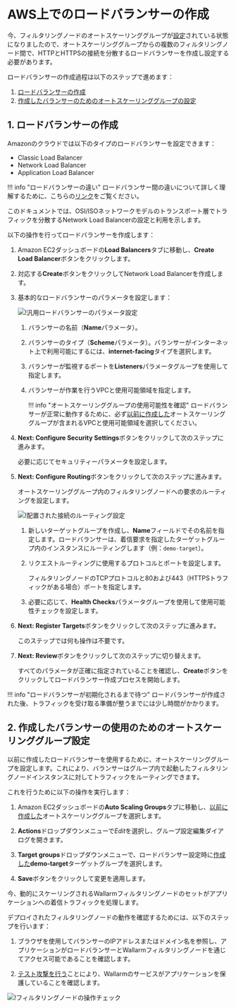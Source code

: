 [link-doc-asg-guide]:               autoscaling-group-guide.md  
[link-docs-check-operation]:        ../../installation-check-operation-en.md

[link-aws-lb-comparison]:           https://docs.aws.amazon.com/elasticloadbalancing/latest/userguide/what-is-load-balancing.html?icmpid=docs_elbv2_console#elb-features   

[img-lb-basics]:                    ../../../images/installation-ami/auto-scaling/common/load-balancing-guide/lb-create-1.png
[img-lb-routing]:                   ../../../images/installation-ami/auto-scaling/common/load-balancing-guide/lb-create-3.png
[img-checking-operation]:           ../../../images/admin-guides/test-attacks-quickstart.png

[anchor-create]:        #1-creating-a-load-balancer
[anchor-configure]:     #2-setting-up-an-auto-scaling-group-for-using-the-created-balancer

#   AWS上でのロードバランサーの作成

今、フィルタリングノードのオートスケーリンググループが[設定][link-doc-asg-guide]されている状態になりましたので、オートスケーリンググループからの複数のフィルタリングノード間で、HTTPとHTTPSの接続を分散するロードバランサーを作成し設定する必要があります。

ロードバランサーの作成過程は以下のステップで進めます：
1.  [ロードバランサーの作成][anchor-create]
2.  [作成したバランサーのためのオートスケーリンググループの設定][anchor-configure]

##  1.  ロードバランサーの作成

Amazonのクラウドでは以下のタイプのロードバランサーを設定できます：
*   Classic Load Balancer
*   Network Load Balancer
*   Application Load Balancer

!!! info "ロードバランサーの違い"
    ロードバランサー間の違いについて詳しく理解するために、こちらの[リンク][link-aws-lb-comparison]をご覧ください。

このドキュメントでは、OSI/ISOネットワークモデルのトランスポート層でトラフィックを分散するNetwork Load Balancerの設定と利用を示します。

以下の操作を行ってロードバランサーを作成します： 
1.  Amazon EC2ダッシュボードの**Load Balancers**タブに移動し、**Create Load Balancer**ボタンをクリックします。

2.  対応する**Create**ボタンをクリックしてNetwork Load Balancerを作成します。

3.  基本的なロードバランサーのパラメータを設定します：

    ![!汎用ロードバランサーのパラメータ設定][img-lb-basics]
    
    1.  バランサーの名前（**Name**パラメータ）。
    
    2.  バランサーのタイプ（**Scheme**パラメータ）。バランサーがインターネット上で利用可能にするには、**internet-facing**タイプを選択します。
    
    3.  バランサーが監視するポートを**Listeners**パラメータグループを使用して指定します。
    
    4.  バランサーが作業を行うVPCと使用可能領域を指定します。
        
        !!! info "オートスケーリンググループの使用可能性を確認"
            ロードバランサーが正常に動作するために、必ず[以前に作成した][link-doc-asg-guide]オートスケーリンググループが含まれるVPCと使用可能領域を選択してください。
        
4.  **Next: Configure Security Settings**ボタンをクリックして次のステップに進みます。

    必要に応じてセキュリティーパラメータを設定します。
    
5.  **Next: Configure Routing**ボタンをクリックして次のステップに進みます。

    オートスケーリンググループ内のフィルタリングノードへの要求のルーティングを設定します。

    ![!配置された接続のルーティング設定][img-lb-routing]
    
    1.  新しいターゲットグループを作成し、**Name**フィールドでその名前を指定します。ロードバランサーは、着信要求を指定したターゲットグループ内のインスタンスにルーティングします（例：`demo-target`）。
        
    2.  リクエストルーティングに使用するプロトコルとポートを設定します。
    
        フィルタリングノードのTCPプロトコルと80および443（HTTPSトラフィックがある場合）ポートを指定します。
        
    3.  必要に応じて、**Health Checks**パラメータグループを使用して使用可能性チェックを設定します。
    
6.  **Next: Register Targets**ボタンをクリックして次のステップに進みます。

    このステップでは何も操作は不要です。 
    
7.  **Next: Review**ボタンをクリックして次のステップに切り替えます。
    
    すべてのパラメータが正確に指定されていることを確認し、**Create**ボタンをクリックしてロードバランサー作成プロセスを開始します。

!!! info "ロードバランサーが初期化されるまで待つ"
    ロードバランサーが作成された後、トラフィックを受け取る準備が整うまでには少し時間がかかります。

##  2.  作成したバランサーの使用のためのオートスケーリンググループ設定

以前に作成したロードバランサーを使用するために、オートスケーリンググループを設定します。これにより、バランサーはグループ内で起動したフィルタリングノードインスタンスに対してトラフィックをルーティングできます。

これを行うために以下の操作を実行します：
1.  Amazon EC2ダッシュボードの**Auto Scaling Groups**タブに移動し、[以前に作成した][link-doc-asg-guide]オートスケーリンググループを選択します。

2.  **Actions**ドロップダウンメニューで*Edit*を選択し、グループ設定編集ダイアログを開きます。 

3.  **Target groups**ドロップダウンメニューで、ロードバランサー設定時に[作成した][anchor-create]**demo-target**ターゲットグループを選択します。

4.  **Save**ボタンをクリックして変更を適用します。

今、動的にスケーリングされるWallarmフィルタリングノードのセットがアプリケーションへの着信トラフィックを処理します。

デプロイされたフィルタリングノードの動作を確認するためには、以下のステップを行います：

1.  ブラウザを使用してバランサーのIPアドレスまたはドメイン名を参照し、アプリケーションがロードバランサーとWallarmフィルタリングノードを通じてアクセス可能であることを確認します。

2.  [テスト攻撃を行う][link-docs-check-operation]ことにより、Wallarmのサービスがアプリケーションを保護していることを確認します。

![!フィルタリングノードの操作チェック][img-checking-operation]